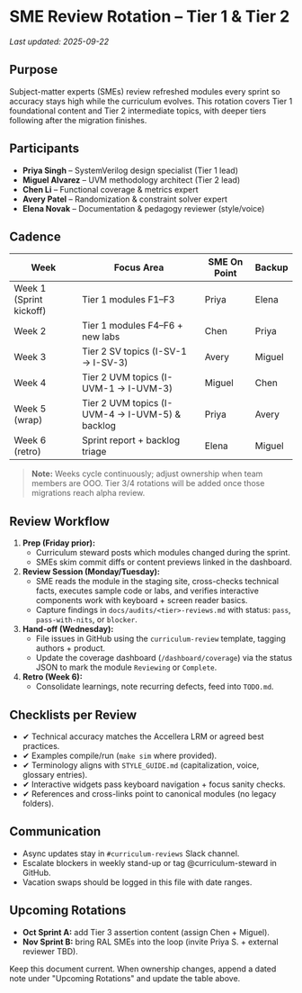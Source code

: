 # SME Review Rotation – Tier 1 & Tier 2

_Last updated: 2025-09-22_

## Purpose
Subject-matter experts (SMEs) review refreshed modules every sprint so accuracy stays high while the curriculum evolves. This rotation covers Tier 1 foundational content and Tier 2 intermediate topics, with deeper tiers following after the migration finishes.

## Participants
- **Priya Singh** – SystemVerilog design specialist (Tier 1 lead)
- **Miguel Alvarez** – UVM methodology architect (Tier 2 lead)
- **Chen Li** – Functional coverage & metrics expert
- **Avery Patel** – Randomization & constraint solver expert
- **Elena Novak** – Documentation & pedagogy reviewer (style/voice)

## Cadence
| Week | Focus Area | SME On Point | Backup |
| --- | --- | --- | --- |
| Week 1 (Sprint kickoff) | Tier 1 modules F1–F3 | Priya | Elena |
| Week 2 | Tier 1 modules F4–F6 + new labs | Chen | Priya |
| Week 3 | Tier 2 SV topics (I-SV-1 → I-SV-3) | Avery | Miguel |
| Week 4 | Tier 2 UVM topics (I-UVM-1 → I-UVM-3) | Miguel | Chen |
| Week 5 (wrap) | Tier 2 UVM topics (I-UVM-4 → I-UVM-5) & backlog | Priya | Avery |
| Week 6 (retro) | Sprint report + backlog triage | Elena | Miguel |

> **Note:** Weeks cycle continuously; adjust ownership when team members are OOO. Tier 3/4 rotations will be added once those migrations reach alpha review.

## Review Workflow
1. **Prep (Friday prior):**
   - Curriculum steward posts which modules changed during the sprint.
   - SMEs skim commit diffs or content previews linked in the dashboard.
2. **Review Session (Monday/Tuesday):**
   - SME reads the module in the staging site, cross-checks technical facts, executes sample code or labs, and verifies interactive components work with keyboard + screen reader basics.
   - Capture findings in `docs/audits/<tier>-reviews.md` with status: `pass`, `pass-with-nits`, or `blocker`.
3. **Hand-off (Wednesday):**
   - File issues in GitHub using the `curriculum-review` template, tagging authors + product.
   - Update the coverage dashboard (`/dashboard/coverage`) via the status JSON to mark the module `Reviewing` or `Complete`.
4. **Retro (Week 6):**
   - Consolidate learnings, note recurring defects, feed into `TODO.md`.

## Checklists per Review
- ✔ Technical accuracy matches the Accellera LRM or agreed best practices.
- ✔ Examples compile/run (`make sim` where provided).
- ✔ Terminology aligns with `STYLE_GUIDE.md` (capitalization, voice, glossary entries).
- ✔ Interactive widgets pass keyboard navigation + focus sanity checks.
- ✔ References and cross-links point to canonical modules (no legacy folders).

## Communication
- Async updates stay in `#curriculum-reviews` Slack channel.
- Escalate blockers in weekly stand-up or tag @curriculum-steward in GitHub.
- Vacation swaps should be logged in this file with date ranges.

## Upcoming Rotations
- **Oct Sprint A:** add Tier 3 assertion content (assign Chen + Miguel).
- **Nov Sprint B:** bring RAL SMEs into the loop (invite Priya S. + external reviewer TBD).

Keep this document current. When ownership changes, append a dated note under "Upcoming Rotations" and update the table above.
